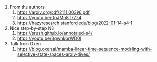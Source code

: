 1. From the authors 
	1. https://arxiv.org/pdf/2111.00396.pdf
	2. https://youtu.be/OpJMn8T7Z34
	3. https://hazyresearch.stanford.edu/blog/2022-01-14-s4-1
2. Nice step-by-step NB 
	1. https://srush.github.io/annotated-s4/
	2. https://youtu.be/GqwhkbrWDOI
3. Talk from Oxen
	1. https://blog.oxen.ai/mamba-linear-time-sequence-modeling-with-selective-state-spaces-arxiv-dives/